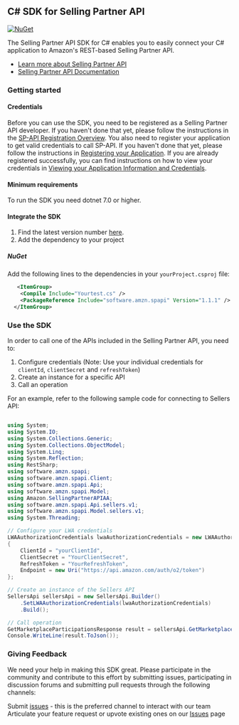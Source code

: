 ## C# SDK for Selling Partner API
[![NuGet](https://img.shields.io/nuget/v/software.amzn.spapi?label=NuGet)](https://www.nuget.org/packages/software.amzn.spapi)

The Selling Partner API SDK for C# enables you to easily connect your C# application to Amazon's REST-based Selling Partner API.

* [Learn more about Selling Partner API](https://developer.amazonservices.com/)
* [Selling Partner API Documentation](https://developer-docs.amazon.com/sp-api/)


### Getting started

#### Credentials

Before you can use the SDK, you need to be registered as a Selling Partner API developer. If you haven't done that yet, please follow the instructions in the [SP-API Registration Overview](https://developer-docs.amazon.com/sp-api/docs/sp-api-registration-overview).
You also need to register your application to get valid credentials to call SP-API. If you haven't done that yet, please follow the instructions in [Registering your Application](https://developer-docs.amazon.com/sp-api/docs/registering-your-application).
If you are already registered successfully, you can find instructions on how to view your credentials in [Viewing your Application Information and Credentials](https://developer-docs.amazon.com/sp-api/docs/viewing-your-application-information-and-credentials).

#### Minimum requirements

To run the SDK you need dotnet 7.0 or higher.

#### Integrate the SDK

1. Find the latest version number [here](https://www.nuget.org/packages/software.amzn.spapi).
2. Add the dependency to your project 


##### NuGet

Add the following lines to the dependencies in your `yourProject.csproj` file:

```xml
   <ItemGroup>
    <Compile Include="Yourtest.cs" />
    <PackageReference Include="software.amzn.spapi" Version="1.1.1" />
  </ItemGroup>
```

### Use the SDK

In order to call one of the APIs included in the Selling Partner API, you need to:
1. Configure credentials (Note: Use your individual credentials for `clientId`, `clientSecret` and `refreshToken`)
2. Create an instance for a specific API
3. Call an operation

For an example, refer to the following sample code for connecting to Sellers API:
```csharp

using System;
using System.IO;
using System.Collections.Generic;
using System.Collections.ObjectModel;
using System.Linq;
using System.Reflection;
using RestSharp;
using software.amzn.spapi;
using software.amzn.spapi.Client;
using software.amzn.spapi.Api;
using software.amzn.spapi.Model;
using Amazon.SellingPartnerAPIAA;
using software.amzn.spapi.Api.sellers.v1;
using software.amzn.spapi.Model.sellers.v1;
using System.Threading;

// Configure your LWA credentials
LWAAuthorizationCredentials lwaAuthorizationCredentials = new LWAAuthorizationCredentials
{
    ClientId = "yourClientId",
    ClientSecret = "YourClientSecret",
    RefreshToken = "YourRefreshToken",
    Endpoint = new Uri("https://api.amazon.com/auth/o2/token")
};

// Create an instance of the Sellers API
SellersApi sellersApi = new SellersApi.Builder()
    .SetLWAAuthorizationCredentials(lwaAuthorizationCredentials)
    .Build();

// Call operation
GetMarketplaceParticipationsResponse result = sellersApi.GetMarketplaceParticipations();
Console.WriteLine(result.ToJson());
```


### Giving Feedback

We need your help in making this SDK great. Please participate in the community and contribute to this effort by submitting issues, participating in discussion forums and submitting pull requests through the following channels:

Submit [issues](https://github.com/amzn/selling-partner-api-sdk/issues/new/choose) - this is the preferred channel to interact with our team
Articulate your feature request or upvote existing ones on our [Issues][sdk-issues] page

[sdk-issues]: https://github.com/amzn/selling-partner-api-sdk/issues






